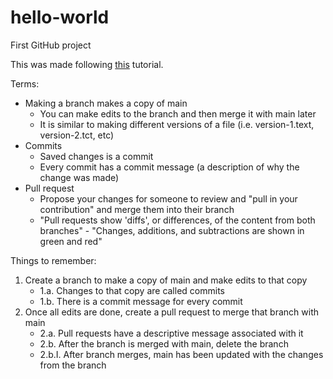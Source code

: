 # hello-world
First GitHub project

This was made following [this](https://guides.github.com/activities/hello-world/) tutorial.

Terms:
  - Making a branch makes a copy of main
      - You can make edits to the branch and then merge it with main later 
      - It is similar to making different versions of a file (i.e. version-1.text, version-2.tct, etc)
  - Commits
      - Saved changes is a commit
      - Every commit has a commit message (a description of why the change was made)
  - Pull request
      - Propose your changes for someone to review and "pull in your contribution" and merge them into             their branch
      - "Pull requests show 'diffs', or differences, of the content from both branches"
            - "Changes, additions, and subtractions are shown in green and red"


Things to remember:
1. Create a branch to make a copy of main and make edits to that copy
    - 1.a. Changes to that copy are called commits
    - 1.b. There is a commit message for every commit
2. Once all edits are done, create a pull request to merge that branch with main
    - 2.a. Pull requests have a descriptive message associated with it
    - 2.b. After the branch is merged with main, delete the branch
     - 2.b.I. After branch merges, main has been updated with the changes from the branch
